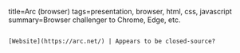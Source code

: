title=Arc (browser)
tags=presentation, browser, html, css, javascript
summary=Browser challenger to Chrome, Edge, etc.
~~~~~~

[Website](https://arc.net/) | Appears to be closed-source?

